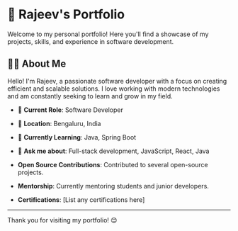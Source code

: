 # 🚀 Rajeev's Portfolio

Welcome to my personal portfolio! Here you'll find a showcase of my projects, skills, and experience in software development. 

## 👨‍💻 About Me

Hello! I'm Rajeev, a passionate software developer with a focus on creating efficient and scalable solutions. I love working with modern technologies and am constantly seeking to learn and grow in my field.

- 💼 **Current Role**: Software Developer
- 📍 **Location**: Bengaluru, India
- 🌱 **Currently Learning**: Java, Spring Boot
- 💬 **Ask me about**: Full-stack development, JavaScript, React, Java

- **Open Source Contributions**: Contributed to several open-source projects.
- **Mentorship**: Currently mentoring students and junior developers.
- **Certifications**: [List any certifications here]

---

Thank you for visiting my portfolio! 😊
